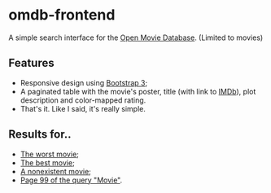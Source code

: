 # omdb-frontend

A simple search interface for the [Open Movie Database](http://www.omdbapi.com/). 
(Limited to movies)

## Features
* Responsive design using [Bootstrap 3](http://getbootstrap.com/);
* A paginated table with the movie's poster, title (with link to [IMDb](http://www.imdb.com/)),
plot description and color-mapped rating.
* That's it. Like I said, it's really simple.

## Results for..
* [The worst movie](https://cmpsb.nl/misc/omdb/search.php?t=Code+Name%3A+K.O.Z.);
* [The best movie](https://cmpsb.nl/misc/omdb/search.php?t=The+Shawshank+Redemption);
* [A nonexistent movie](https://cmpsb.nl/misc/omdb/search.php?t=A+good+JJ+Abrams+movie);
* [Page 99 of the query "Movie"](https://cmpsb.nl/misc/omdb/search.php?t=Movie&p=99).